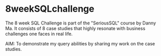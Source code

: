 # 8weekSQLchallenge
The 8 week SQL Challenge is part of the "SeriousSQL" course by Danny Ma. It consists of 8 case studies that highly resonate with business challenges one faces in real life.

AIM: To demonstrate my query abilities by sharing my work on the case studies. 
